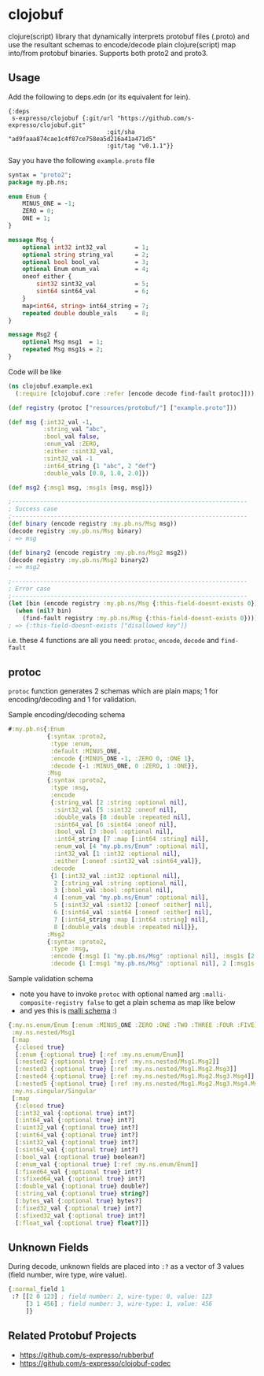 clojobuf
=========

clojure(script) library that dynamically interprets protobuf files (.proto) and use the resultant schemas to encode/decode plain clojure(script) map into/from protobuf binaries. Supports both proto2 and proto3.

## Usage
Add the following to deps.edn (or its equivalent for lein).
```edn
{:deps
 s-expresso/clojobuf {:git/url "https://github.com/s-expresso/clojobuf.git"
                            :git/sha "ad9faaa874cae1c4f87ce758ea5d216a41a471d5"
                            :git/tag "v0.1.1"}}
```

Say you have the following `example.proto` file
```protobuf
syntax = "proto2";
package my.pb.ns;

enum Enum {
    MINUS_ONE = -1;
    ZERO = 0;
    ONE = 1;
}

message Msg {
    optional int32 int32_val        = 1;
    optional string string_val      = 2;
    optional bool bool_val          = 3;
    optional Enum enum_val          = 4;
    oneof either {
        sint32 sint32_val           = 5;
        sint64 sint64_val           = 6;
    }
    map<int64, string> int64_string = 7;
    repeated double double_vals     = 8;
}

message Msg2 {
    optional Msg msg1  = 1;
    repeated Msg msg1s = 2;
}
```

Code will be like
```clojure
(ns clojobuf.example.ex1
  (:require [clojobuf.core :refer [encode decode find-fault protoc]]))

(def registry (protoc ["resources/protobuf/"] ["example.proto"]))

(def msg {:int32_val -1,
          :string_val "abc",
          :bool_val false,
          :enum_val :ZERO,
          :either :sint32_val,
          :sint32_val -1
          :int64_string {1 "abc", 2 "def"}
          :double_vals [0.0, 1.0, 2.0]})

(def msg2 {:msg1 msg, :msg1s [msg, msg]})

;-------------------------------------------------------------------
; Success case
;-------------------------------------------------------------------
(def binary (encode registry :my.pb.ns/Msg msg))
(decode registry :my.pb.ns/Msg binary)
; => msg

(def binary2 (encode registry :my.pb.ns/Msg2 msg2))
(decode registry :my.pb.ns/Msg2 binary2)
; => msg2

;-------------------------------------------------------------------
; Error case
;-------------------------------------------------------------------
(let [bin (encode registry :my.pb.ns/Msg {:this-field-doesnt-exists 0})]
  (when (nil? bin)
    (find-fault registry :my.pb.ns/Msg {:this-field-doesnt-exists 0})))
; => {:this-field-doesnt-exists ["disallowed key"]}
```
i.e. these 4 functions are all you need: `protoc`, `encode`, `decode` and `find-fault`

## protoc
`protoc` function generates 2 schemas which are plain maps; 1 for encoding/decoding and 1 for validation.

Sample encoding/decoding schema
```clojure
#:my.pb.ns{:Enum
           {:syntax :proto2,
            :type :enum,
            :default :MINUS_ONE,
            :encode {:MINUS_ONE -1, :ZERO 0, :ONE 1},
            :decode {-1 :MINUS_ONE, 0 :ZERO, 1 :ONE}},
           :Msg
           {:syntax :proto2,
            :type :msg,
            :encode
            {:string_val [2 :string :optional nil],
             :sint32_val [5 :sint32 :oneof nil],
             :double_vals [8 :double :repeated nil],
             :sint64_val [6 :sint64 :oneof nil],
             :bool_val [3 :bool :optional nil],
             :int64_string [7 :map [:int64 :string] nil],
             :enum_val [4 "my.pb.ns/Enum" :optional nil],
             :int32_val [1 :int32 :optional nil],
             :either [:oneof :sint32_val :sint64_val]},
            :decode
            {1 [:int32_val :int32 :optional nil],
             2 [:string_val :string :optional nil],
             3 [:bool_val :bool :optional nil],
             4 [:enum_val "my.pb.ns/Enum" :optional nil],
             5 [:sint32_val :sint32 [:oneof :either] nil],
             6 [:sint64_val :sint64 [:oneof :either] nil],
             7 [:int64_string :map [:int64 :string] nil],
             8 [:double_vals :double :repeated nil]}},
           :Msg2
           {:syntax :proto2,
            :type :msg,
            :encode {:msg1 [1 "my.pb.ns/Msg" :optional nil], :msg1s [2 "my.pb.ns/Msg" :repeated nil]},
            :decode {1 [:msg1 "my.pb.ns/Msg" :optional nil], 2 [:msg1s "my.pb.ns/Msg" :repeated nil]}}}
```

Sample validation schema
* note you have to invoke `protoc` with optional named arg `:malli-composite-registry false` to get a plain schema as map like below
* and yes this is [malli schema](https://github.com/metosin/malli) :)
```clojure
{:my.ns.enum/Enum [:enum :MINUS_ONE :ZERO :ONE :TWO :THREE :FOUR :FIVE],
 :my.ns.nested/Msg1
 [:map
  {:closed true}
  [:enum {:optional true} [:ref :my.ns.enum/Enum]]
  [:nested2 {:optional true} [:ref :my.ns.nested/Msg1.Msg2]]
  [:nested3 {:optional true} [:ref :my.ns.nested/Msg1.Msg2.Msg3]]
  [:nested4 {:optional true} [:ref :my.ns.nested/Msg1.Msg2.Msg3.Msg4]]
  [:nested5 {:optional true} [:ref :my.ns.nested/Msg1.Msg2.Msg3.Msg4.Msg5]]],
 :my.ns.singular/Singular
 [:map
  {:closed true}
  [:int32_val {:optional true} int?]
  [:int64_val {:optional true} int?]
  [:uint32_val {:optional true} int?]
  [:uint64_val {:optional true} int?]
  [:sint32_val {:optional true} int?]
  [:sint64_val {:optional true} int?]
  [:bool_val {:optional true} boolean?]
  [:enum_val {:optional true} [:ref :my.ns.enum/Enum]]
  [:fixed64_val {:optional true} int?]
  [:sfixed64_val {:optional true} int?]
  [:double_val {:optional true} double?]
  [:string_val {:optional true} string?]
  [:bytes_val {:optional true} bytes?]
  [:fixed32_val {:optional true} int?]
  [:sfixed32_val {:optional true} int?]
  [:float_val {:optional true} float?]]}
```

## Unknown Fields
During decode, unknown fields are placed into `:?` as a vector of 3 values (field number, wire type, wire value).

```clojure
{:normal_field 1
 :? [[2 0 123] ; field number: 2, wire-type: 0, value: 123 
     [3 1 456] ; field number: 3, wire-type: 1, value: 456
     ]}
```

## Related Protobuf Projects
* https://github.com/s-expresso/rubberbuf
* https://github.com/s-expresso/clojobuf-codec
